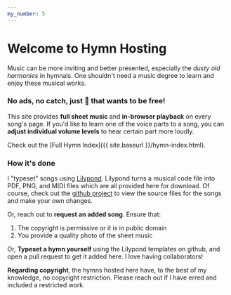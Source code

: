 ```yaml
---
my_number: 5
---
```


# Welcome to Hymn Hosting

Music can be more inviting and better presented, especially the *dusty old harmonies* in hymnals. One shouldn't need a music degree to learn and enjoy these musical works.

### No ads, no catch, just 🎵 that wants to be free!

This site provides **full sheet music** and **in-browser playback** on every song's page. If you'd like to learn one of the voice parts to a song, you can **adjust individual volume levels** to hear certain part more loudly.

Check out the [Full Hymn Index]({{ site.baseurl }}/hymn-index.html).

### How it's done

I "typeset" songs using [Lilypond](http://lilypond.org/). Lilypond turns a musical code file into PDF, PNG, and MIDI files which are all provided here for download. Of course, check out the [github project](https://github.com/kenanbit/hymn-hosting) to view the source files for the songs and make your own changes.


Or, reach out to **request an added song**. Ensure that:
 1. The copyright is permissive or it is in public domain
 1. You provide a quality photo of the sheet music

Or, **Typeset a hymn yourself** using the Lilypond templates on github, and open a pull request to get it added here. I love having collaborators!

**Regarding copyright**, the hymns hosted here have, to the best of my knowledge, no copyright restriction. Please reach out if I have erred and included a restricted work.
